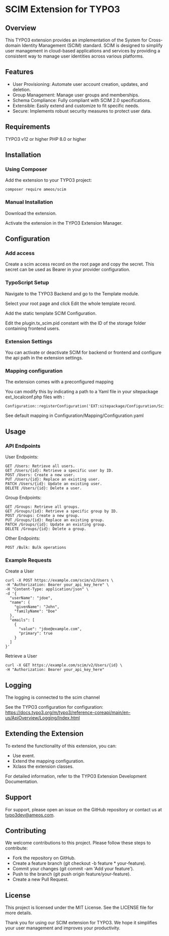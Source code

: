# SCIM Extension for TYPO3

## Overview

This TYPO3 extension provides an implementation of the System for Cross-domain Identity Management (SCIM) standard. SCIM is designed to simplify user management in cloud-based applications and services by providing a consistent way to manage user identities across various platforms.

## Features

 * User Provisioning: Automate user account creation, updates, and deletion.
 * Group Management: Manage user groups and memberships.
 * Schema Compliance: Fully compliant with SCIM 2.0 specifications.
 * Extensible: Easily extend and customize to fit specific needs.
 * Secure: Implements robust security measures to protect user data.

## Requirements

TYPO3 v12 or higher
PHP 8.0 or higher

## Installation

### Using Composer

Add the extension to your TYPO3 project:

```
composer require ameos/scim
```

### Manual Installation

Download the extension.

Activate the extension in the TYPO3 Extension Manager.

## Configuration

### Add access

Create a scim access record on the root page and copy the secret.
This secret can be used as Bearer in your provider configuration.

### TypoScript Setup

Navigate to the TYPO3 Backend and go to the Template module.

Select your root page and click Edit the whole template record.

Add the static template SCIM Configuration.

Edit the plugin.tx_scim.pid constant with the ID of the storage folder containing frontend users.

### Extension Settings

You can activate or deactivate SCIM for backend or frontend and configure the api path in the extension settings. 

### Mapping configuration

The extension comes with a preconfigured mapping

You can modify this by indicating a path to a Yaml file in your sitepackage ext_localconf.php files with :

```
Configuration::registerConfiguration('EXT:sitepackage/Configuration/Scim/Configuration.yaml');
```

See default mapping in Configuration/Mapping/Configuration.yaml

## Usage

### API Endpoints

User Endpoints:

```
GET /Users: Retrieve all users.
GET /Users/{id}: Retrieve a specific user by ID.
POST /Users: Create a new user.
PUT /Users/{id}: Replace an existing user.
PATCH /Users/{id}: Update an existing user.
DELETE /Users/{id}: Delete a user.
```

Group Endpoints:
```
GET /Groups: Retrieve all groups.
GET /Groups/{id}: Retrieve a specific group by ID.
POST /Groups: Create a new group.
PUT /Groups/{id}: Replace an existing group.
PATCH /Groups/{id}: Update an existing group.
DELETE /Groups/{id}: Delete a group.
```

Other Endpoints:
```
POST /Bulk: Bulk operations
```

### Example Requests

Create a User

```
curl -X POST https://example.com/scim/v2/Users \
-H "Authorization: Bearer your_api_key_here" \
-H "Content-Type: application/json" \
-d '{
  "userName": "jdoe",
  "name": {
    "givenName": "John",
    "familyName": "Doe"
  },
  "emails": [
    {
      "value": "jdoe@example.com",
      "primary": true
    }
  ]
}'
```

Retrieve a User

```
curl -X GET https://example.com/scim/v2/Users/{id} \
-H "Authorization: Bearer your_api_key_here"
```
## Logging

The logging is connected to the scim channel

See the TYPO3 configuration for configuration: https://docs.typo3.org/m/typo3/reference-coreapi/main/en-us/ApiOverview/Logging/Index.html

## Extending the Extension

To extend the functionality of this extension, you can:

 * Use event.
 * Extend the mapping configuration.
 * Xclass the extension classes.

For detailed information, refer to the TYPO3 Extension Development Documentation.

## Support

For support, please open an issue on the GitHub repository or contact us at typo3dev@ameos.com.

## Contributing

We welcome contributions to this project. Please follow these steps to contribute:

 * Fork the repository on GitHub.
 * Create a feature branch (git checkout -b feature * your-feature).
 * Commit your changes (git commit -am 'Add your feature').
 * Push to the branch (git push origin feature/your-feature).
 * Create a new Pull Request.

## License

This project is licensed under the MIT License. See the LICENSE file for more details.

Thank you for using our SCIM extension for TYPO3. We hope it simplifies your user management and improves your productivity.
